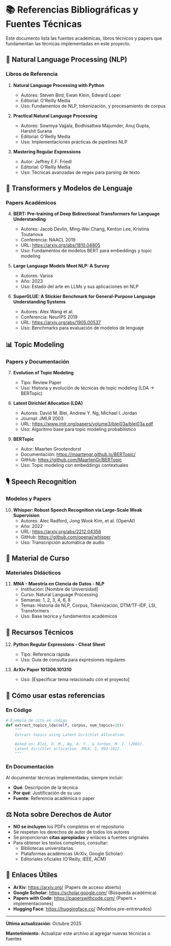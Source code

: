 # 📚 Referencias Bibliográficas y Fuentes Técnicas

Este documento lista las fuentes académicas, libros técnicos y papers que fundamentan las técnicas implementadas en este proyecto.

## 🧠 Natural Language Processing (NLP)

### Libros de Referencia

1. **Natural Language Processing with Python**
   - Autores: Steven Bird, Ewan Klein, Edward Loper
   - Editorial: O'Reilly Media
   - Uso: Fundamentos de NLP, tokenización, y procesamiento de corpus

2. **Practical Natural Language Processing**
   - Autores: Sowmya Vajjala, Bodhisattwa Majumder, Anuj Gupta, Harshit Surana
   - Editorial: O'Reilly Media
   - Uso: Implementaciones prácticas de pipelines NLP

3. **Mastering Regular Expressions**
   - Autor: Jeffrey E.F. Friedl
   - Editorial: O'Reilly Media
   - Uso: Técnicas avanzadas de regex para parsing de texto

## 🤖 Transformers y Modelos de Lenguaje

### Papers Académicos

4. **BERT: Pre-training of Deep Bidirectional Transformers for Language Understanding**
   - Autores: Jacob Devlin, Ming-Wei Chang, Kenton Lee, Kristina Toutanova
   - Conferencia: NAACL 2019
   - URL: https://arxiv.org/abs/1810.04805
   - Uso: Fundamentos de modelos BERT para embeddings y topic modeling

5. **Large Language Models Meet NLP: A Survey**
   - Autores: Varios
   - Año: 2023
   - Uso: Estado del arte en LLMs y sus aplicaciones en NLP

6. **SuperGLUE: A Stickier Benchmark for General-Purpose Language Understanding Systems**
   - Autores: Alex Wang et al.
   - Conferencia: NeurIPS 2019
   - URL: https://arxiv.org/abs/1905.00537
   - Uso: Benchmarks para evaluación de modelos de lenguaje

## 📊 Topic Modeling

### Papers y Documentación

7. **Evolution of Topic Modeling**
   - Tipo: Review Paper
   - Uso: Historia y evolución de técnicas de topic modeling (LDA → BERTopic)

8. **Latent Dirichlet Allocation (LDA)**
   - Autores: David M. Blei, Andrew Y. Ng, Michael I. Jordan
   - Journal: JMLR 2003
   - URL: https://www.jmlr.org/papers/volume3/blei03a/blei03a.pdf
   - Uso: Algoritmo base para topic modeling probabilístico

9. **BERTopic**
   - Autor: Maarten Grootendorst
   - Documentación: https://maartengr.github.io/BERTopic/
   - GitHub: https://github.com/MaartenGr/BERTopic
   - Uso: Topic modeling con embeddings contextuales

## 🎙️ Speech Recognition

### Modelos y Papers

10. **Whisper: Robust Speech Recognition via Large-Scale Weak Supervision**
    - Autores: Alec Radford, Jong Wook Kim, et al. (OpenAI)
    - Año: 2022
    - URL: https://arxiv.org/abs/2212.04356
    - GitHub: https://github.com/openai/whisper
    - Uso: Transcripción automática de audio

## 📖 Material de Curso

### Materiales Didácticos

11. **MNA - Maestría en Ciencia de Datos - NLP**
    - Institución: [Nombre de Universidad]
    - Curso: Natural Language Processing
    - Semanas: 1, 2, 3, 4, 6, 8
    - Temas: Historia de NLP, Corpus, Tokenización, DTM/TF-IDF, LSI, Transformers
    - Uso: Base teórica y fundamentos académicos

## 🔧 Recursos Técnicos

12. **Python Regular Expressions - Cheat Sheet**
    - Tipo: Referencia rápida
    - Uso: Guía de consulta para expresiones regulares

13. **ArXiv Paper 101306.101310**
    - Uso: [Especificar tema relacionado con el proyecto]

## 📝 Cómo usar estas referencias

### En Código
```python
# Ejemplo de cita en código
def extract_topics_lda(self, corpus, num_topics=10):
    """
    Extract topics using Latent Dirichlet Allocation.
    
    Based on: Blei, D. M., Ng, A. Y., & Jordan, M. I. (2003).
    Latent dirichlet allocation. JMLR, 3, 993-1022.
    """
```

### En Documentación
Al documentar técnicas implementadas, siempre incluir:
- **Qué**: Descripción de la técnica
- **Por qué**: Justificación de su uso
- **Fuente**: Referencia académica o paper

## ⚖️ Nota sobre Derechos de Autor

- **NO se incluyen** los PDFs completos en el repositorio
- Se respetan los derechos de autor de todos los autores
- Se proporcionan **citas apropiadas** y enlaces a fuentes originales
- Para obtener los textos completos, consultar:
  - Bibliotecas universitarias
  - Plataformas académicas (ArXiv, Google Scholar)
  - Editoriales oficiales (O'Reilly, IEEE, ACM)

## 🔗 Enlaces Útiles

- **ArXiv**: https://arxiv.org/ (Papers de acceso abierto)
- **Google Scholar**: https://scholar.google.com/ (Búsqueda académica)
- **Papers with Code**: https://paperswithcode.com/ (Papers + implementaciones)
- **Hugging Face**: https://huggingface.co/ (Modelos pre-entrenados)

---

**Última actualización**: Octubre 2025

**Mantenimiento**: Actualizar este archivo al agregar nuevas técnicas o fuentes
